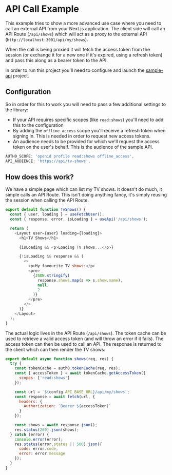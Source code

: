 # API Call Example

This example tries to show a more advanced use case where you need to call an external API from your Next.js application. The client side will call an API Route (`/api/shows`) which will act as a proxy to the external API (`http://localhost:3001/api/my/shows`).

When the call is being proxied it will fetch the access token from the session (or exchange it for a new one if it's expired, using a refresh token) and pass this along as a bearer token to the API.

In order to run this project you'll need to configure and launch the [sample-api](../sample-api) project.

## Configuration

So in order for this to work you will need to pass a few additional settings to the library:

- If your API requires specific scopes (like `read:shows`) you'll need to add this to the configuration
- By adding the `offline_access` scope you'll receive a refresh token when signing in. This is needed in order to request new access tokens.
- An audience needs to be provided for which we'll request the access token on the user's behalf. This is the audience of the sample API.

```js
AUTH0_SCOPE: 'openid profile read:shows offline_access',
API_AUDIENCE: 'https://api/tv-shows',
```

## How does this work?

We have a simple page which can list my TV shows. It doesn't do much, it simple calls an API Route. This isn't doing anything fancy, it's simply reusing the session when calling the API Route.

```js
export default function TvShows() {
  const { user, loading } = useFetchUser();
  const { response, error, isLoading } = useApi('/api/shows');

  return (
    <Layout user={user} loading={loading}>
      <h1>TV Shows</h1>

      {isLoading && <p>Loading TV shows...</p>}

      {!isLoading && response && (
        <>
          <p>My favourite TV shows:</p>
          <pre>
            {JSON.stringify(
              response.shows.map(s => s.show.name),
              null,
              2
            )}
          </pre>
        </>
      )}
    </Layout>
  );
}
```

The actual logic lives in the API Route (`/api/shows`). The token cache can be used to retrieve a valid access token (and will throw an error if it fails). The access token can then be used to call an API. The response is returned to the client which can then render the TV shows:

```js
export default async function shows(req, res) {
  try {
    const tokenCache = auth0.tokenCache(req, res);
    const { accessToken } = await tokenCache.getAccessToken({
      scopes: ['read:shows']
    });

    const url = `${config.API_BASE_URL}/api/my/shows`;
    const response = await fetch(url, {
      headers: {
        Authorization: `Bearer ${accessToken}`
      }
    });

    const shows = await response.json();
    res.status(200).json(shows);
  } catch (error) {
    console.error(error);
    res.status(error.status || 500).json({
      code: error.code,
      error: error.message
    });
  }
}
```
